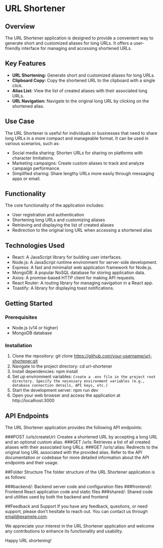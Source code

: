 # URL Shortener

## Overview

The URL Shortener application is designed to provide a convenient way to generate short and customized aliases for long URLs. It offers a user-friendly interface for managing and accessing shortened URLs.

## Key Features

- **URL Shortening:** Generate short and customized aliases for long URLs.
- **Clipboard Copy:** Copy the shortened URL to the clipboard with a single click.
- **Alias List:** View the list of created aliases with their associated long URLs.
- **URL Navigation:** Navigate to the original long URL by clicking on the shortened alias.

## Use Case

The URL Shortener is useful for individuals or businesses that need to share long URLs in a more compact and manageable format. It can be used in various scenarios, such as:

- Social media sharing: Shorten URLs for sharing on platforms with character limitations.
- Marketing campaigns: Create custom aliases to track and analyze campaign performance.
- Simplified sharing: Share lengthy URLs more easily through messaging apps or email.

## Functionality

The core functionality of the application includes:

- User registration and authentication
- Shortening long URLs and customizing aliases
- Retrieving and displaying the list of created aliases
- Redirection to the original long URL when accessing a shortened alias

## Technologies Used

- React: A JavaScript library for building user interfaces.
- Node.js: A JavaScript runtime environment for server-side development.
- Express: A fast and minimalist web application framework for Node.js.
- MongoDB: A popular NoSQL database for storing application data.
- Axios: A promise-based HTTP client for making API requests.
- React Router: A routing library for managing navigation in a React app.
- Toastify: A library for displaying toast notifications.

## Getting Started

### Prerequisites

- Node.js (v14 or higher)
- MongoDB database

### Installation

1. Clone the repository: git clone https://github.com/your-username/url-shortener.git
2. Navigate to the project directory: cd url-shortener
3. Install dependencies: npm install
4. Set up environment variables: ```Create a .env file in the project root directory.
Specify the necessary environment variables (e.g., database connection details, API keys, etc.) ```
5. Start the development server: npm run dev
6. Open your web browser and access the application at http://localhost:3000

## API Endpoints
The URL Shortener application provides the following API endpoints:

###POST /urls/createUrl: Creates a shortened URL by accepting a long URL and an optional custom alias.
###GET /urls: Retrieves a list of all created aliases with their associated long URLs.
###GET /urls/:alias: Redirects to the original long URL associated with the provided alias.
Refer to the API documentation or codebase for more detailed information about the API endpoints and their usage.

##Folder Structure
The folder structure of the URL Shortener application is as follows:

###backend/: Backend server code and configuration files
###frontend/: Frontend React application code and static files
###shared/: Shared code and utilities used by both the backend and frontend

##Feedback and Support
If you have any feedback, questions, or need support, please don't hesitate to reach out. You can contact us through email@example.com.

We appreciate your interest in the URL Shortener application and welcome any contributions to enhance its functionality and usability.

Happy URL shortening!
